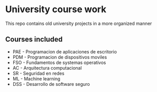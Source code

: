 # University course work

This repo contains old university projects in a more organized manner

## Courses included

- PAE - Programacion de aplicaciones de escritorio
- PDM - Programacion de dispositivos moviles
- FSO - Fundamentos de systemas operativos
- AC - Arquitectura computacional
- SR - Seguridad en redes
- ML - Machine learning
- DSS - Desarrollo de software seguro
